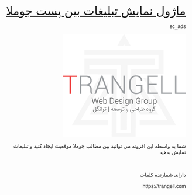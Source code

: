 <p dir="rtl" style="text-align: right;"><span style="font-family: tahoma, arial, helvetica, sans-serif;"> </span></p>
<p dir="rtl" style="text-align: right;"><span style="font-size: 24pt;"><a href="https://trangell.com/blog/18-%D9%BE%D9%84%D8%A7%DA%AF%DB%8C%D9%86-%D8%A7%D8%B6%D8%A7%D9%81%D9%87-%DA%A9%D8%B1%D8%AF%D9%86-%D9%85%D9%88%D9%82%D8%B9%DB%8C%D8%AA-%D9%88-%D8%AA%D8%A8%D9%84%DB%8C%D8%BA%D8%A7%D8%AA-%D8%A8%DB%8C%D9%86-%D9%BE%D8%B3%D8%AA-%D8%AC%D9%88%D9%85%D9%84%D8%A7-3" rel="alternate">ماژول نمایش تبلیغات بین پست جوملا</a></span></p>
<p dir="rtl" style="text-align: right;"><span style="font-family: tahoma, arial, helvetica, sans-serif;">sc_ads</span></p>
<p dir="rtl" style="text-align: right;"><span style="font-family: tahoma, arial, helvetica, sans-serif;"><img src="https://raw.githubusercontent.com/shahryarjb/sc_ads/master/extera/header-blogo.png" alt="ترانگل" width="336" height="280" /></span></p>
<p dir="rtl" style="text-align: right;">
<span style="font-family: tahoma, arial, helvetica, sans-serif;">
شما به واسطه این افزونه می توانید بین مطالب جوملا موقعیت ایجاد کنید و تبلیغات نمایش بدهید

</span></p>
<p dir="rtl" style="text-align: right;"><span style="font-family: tahoma, arial, helvetica, sans-serif;"> </span></p>
<p dir="rtl" style="text-align: right;"><span style="font-family: tahoma, arial, helvetica, sans-serif;">دارای شمارنده کلمات</span></p>
<p dir="rtl" style="text-align: right;"><span style="font-family: tahoma, arial, helvetica, sans-serif;">https://trangell.com</span></p>